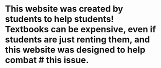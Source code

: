 # This website was created by students to help students! Textbooks can be expensive, even if students are just renting them, and this website was designed to help combat # this issue.
